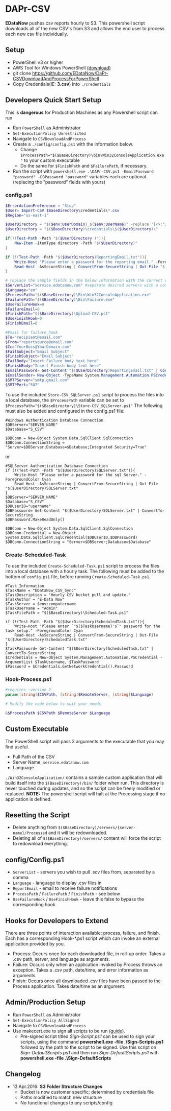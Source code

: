# DAPr-CSV
**EDataNow** pushes csv reports hourly to S3.  This powershell script downloads all of the new CSV's from S3 and allows the end user to process each new csv file individually.

## Setup
- PowerShell v3 or higher
- AWS Tool for Windows PowerShell [(download)](http://aws.amazon.com/powershell/)
- git clone https://github.com/EDataNow/DaPr-CSVDownloadAndProcessForPowerShell
- Copy Credentials(IE: **3.csv**) into `./credentials`

## Developers Quick Start Setup
This is **dangerous** for Production Machines as any Powershell script can run
- Run `PowerShell` as Administrator
- `Set-ExecutionPolicy Unrestricted`
- Navigate to `CSVDownloadAndProcess`
- Create a `./config/config.ps1` with the information below.
  - Change `$ProcessPath="$($BaseDirectory)\bin\Win32ConsoleApplication.exe"` to your custom executable
  - Do the same for `$FinishPath` and `$FailurePath`, if necessary.
- Run the script with `powershell.exe .\DAPr-CSV.ps1 -EmailPassword "password" -DBPassword "password"` variables each are optional. (replacing the "password" fields with yours)

### config.ps1
```powershell
$ErrorActionPreference = "Stop"
$User= Import-CSV $BaseDirectory\credentials\*.csv
$Region="us-east-1"

$UserDirectory = "$($env:UserDomain)_$($env:UserName)" -replace '[<>:"/\\|?*]','-'
$UserDirectory = "$($BaseDirectory)\credentials\$($UserDirectory)\"

if(!(Test-Path -Path "$($UserDirectory )")){
    New-Item -ItemType directory -Path "$($UserDirectory)"
}

if (!(Test-Path -Path "$($UserDirectory)ReportingEmail.txt")){
    Write-Host "Please enter a password for the reporting email." -ForegroundColor Cyan
    Read-Host -AsSecureString | ConvertFrom-SecureString | Out-File "$($UserDirectory)ReportingEmail.txt"
}

# replace the sample fields in the below information with the correct values
$ServerList="service.edatanow.com" #separate desired servers with a comma
$Language="en"
$ProcessPath="$($BaseDirectory)\Bin\Win32ConsoleApplication.exe"
$FailurePath="$($BaseDirectory)\Bin\Failure.exe"
$UseFailureHook=0
$FailureEmail=0
$FinishPath="$($BaseDirectory)\Upload-CSV.ps1"
$UseFinishHook=0
$FinishEmail=0

#Email for failure_hook
$To="recipient@email.com"
$From="reportsource@email.com"
$Cc="YourBoss@YourDomain.com"
$FailSubject="Email Subject"
$FinishSubject="Email Subject"
$FailBody="Insert Failure body text here"
$FinishBody="Insert Finish body text here"
$EmailPassword= Get-Content "$($UserDirectory)ReportingEmail.txt" | ConvertTo-SecureString
$EmailSender= New-Object -TypeName System.Management.Automation.PSCredential -ArgumentList $From, $EmailPassword
$SMTPServer="smtp.gmail.com"
$SMTPPort="587"
```

To use the included `Store-CSV_SQLServer.ps1` script to process the files into a local database, the `$ProcessPath` variable can be set to `$ProcessPath="$($BaseDirectory)\Store-CSV_SQLServer.ps1"`
The following must also be added and configured in the config.ps1 file:

```
#Windows Authentication Database Connection
$DBServer="SERVER_NAME"
$Database="S_CSV"

$DBConn = New-Object System.Data.SqlClient.SqlConnection
$DBConn.ConnectionString = "Server=$DBServer;Database=$Database;Integrated Security=True"
```
or
```
#SQLServer Authentication Database Connection
if (!(Test-Path -Path "$($UserDirectory)SQLServer.txt")){
    Write-Host "Please enter a password for the sql Server." -ForegroundColor Cyan
    Read-Host -AsSecureString | ConvertFrom-SecureString | Out-File "$($UserDirectory)SQLServer.txt"
}
$DBServer="SERVER_NAME"
$Database="S_CSV"
$DBUserID="username"
$DBPassword= Get-Content "$($UserDirectory)SQLServer.txt" | ConvertTo-SecureString
$DBPassword.MakeReadOnly()

$DBConn = New-Object System.Data.SqlClient.SqlConnection
$DBConn.Credential = New-Object System.Data.SqlClient.SqlCredential($DBUserID,$DBPassword)
$DBConn.ConnectionString = "Server=$DBServer;Database=$Database"
```

### Create-Scheduled-Task

To use the included `Create-Scheduled-Task.ps1` script to process the files into a local database with a hourly task.
The following must be added to the bottom of `config.ps1` file, before running `Create-Scheduled-Task.ps1`.
```
#Task Information
$TaskName = "EDataNow_CSV_Sync"
$TaskDescription = "Hourly CSV bucket pull and update."
$TaskAuthor = "E-Data Now"
$TaskServer = $env:computername
$TaskUsername = "Admin"
$TaskFilePath = "$($BaseDirectory)\Scheduled-Task.ps1"

if (!(Test-Path -Path "$($UserDirectory)ScheduledTask.txt")){
    Write-Host "Please enter `"$($TaskUsername)'s`" password for the task setup." -ForegroundColor Cyan
    Read-Host -AsSecureString | ConvertFrom-SecureString | Out-File "$($UserDirectory)ScheduledTask.txt"
}
$TaskPassword= Get-Content "$($UserDirectory)ScheduledTask.txt" | ConvertTo-SecureString
$Credentials = New-Object System.Management.Automation.PSCredential -ArgumentList $TaskUsername, $TaskPassword
$Password = $Credentials.GetNetworkCredential().Password
```
### Hook-Process.ps1

```powershell
#requires -version 3
param([string]$CSVPath, [string]$RemoteServer, [string]$Language)

# Modify the code below to suit your needs

&$ProcessPath $CSVPath $RemoteServer $Language
```
## Custom Executable
The PowerShell script will pass 3 arguments to the executable that you may find useful.
- Full Path of the CSV
- Server Name, ``service.edatanow.com``
- Language

`./Win32ConsoleApplication/` contains a sample custom application that will build itself into the `$(BaseDirectory)/bin/` folder when run. This directory is never touched during updates, and so the script can be freely modified or replaced. 
**NOTE:** The powershell script will halt at the Processing stage if no application is defined.

## Resetting the Script
- Delete anything from `$($BaseDirectory)/servers/{server-name}/Processed` and it will be redownloaded.
- Deleting all of `$($BaseDirectory)/servers/` content will force the script to redownload everything.

## config/Config.ps1
- `ServerList` - servers you wish to pull .scv files from, separated by a comma
- `Language` - language to display .csv files in
- `ReportEmail` - email to receive failure notifications
- `ProcessPath` / `FailurePath` / `FinishPath` - see below
- `UseFailureHook` / `UseFinishHook` - leave this false to bypass the corresponding hook

## Hooks for Developers to Extend
There are three points of interaction available: process, failure, and finish. Each has a corresponding Hook-*.ps1 script which can invoke an external application provided by you.
- Process: Occurs once for each downloaded file, in roll-up order. Takes a .csv path, server, and language as arguments.
- Failure: Occurs only when an application invoked by Process throws an exception. Takes a .csv path, date/time, and error information as arguments. 
- Finish: Occurs once all downloaded .csv files have been passed to the Process application. Takes date/time as an argument.

## Admin/Production Setup
- Run `PowerShell` as Administrator
- `Set-ExecutionPolicy AllSigned`
- Navigate to `CSVDownloadAndProcess`
- Use makecert.exe to sign all scripts to be run     [(guide)](http://www.hanselman.com/blog/SigningPowerShellScripts.aspx).
    -  Pre-signed script titled *Sign-Script.ps1* can be used to sign your scripts, using the command **powershell.exe -file .\Sign-Scripts.ps1** followed by the path to the script to be signed. Use this script on *Sign-DefaultScripts.ps1* and then run *Sign-DefaultScripts.ps1* with **powershell.exe -file .\Sign-DefaultScripts**

## Changelog
- 13.Apr.2016: **S3 Folder Structure Changes**
	- Bucket is now customer specific; determined by credentials file
	- Paths modified to match new structure
	- No functional changes to any scripts/config

